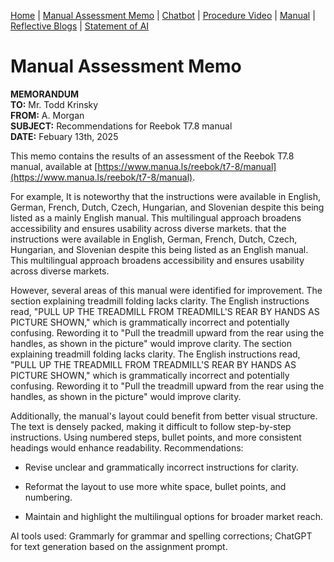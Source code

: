 [Home](index.md) | [Manual Assessment Memo](manual_assessment_memo.md) | [Chatbot](chatbot.md) | [Procedure Video](procedure_video.md) | [Manual](manual.md) | [Reflective Blogs](reflective_blogs.md) | [Statement of AI](AIstatement.md) 

# Manual Assessment Memo


**MEMORANDUM**<br>
**TO:** Mr. Todd Krinsky<br>
**FROM:** A. Morgan<br>
**SUBJECT:** Recommendations for Reebok T7.8 manual<br>
**DATE:** Febuary 13th, 2025<br>

This memo contains the results of an assessment of the Reebok T7.8 manual, available at [https://www.manua.ls/reebok/t7-8/manual](https://www.manua.ls/reebok/t7-8/manual).

For example, It is noteworthy that the instructions were available in English, German, French, Dutch, Czech, Hungarian, and Slovenian despite this being listed as a mainly English manual. This multilingual approach broadens accessibility and ensures usability across diverse markets. that the instructions were available in English, German, French, Dutch, Czech, Hungarian, and Slovenian despite this being listed as an English manual. This multilingual approach broadens accessibility and ensures usability across diverse markets.

However, several areas of this manual were identified for improvement. The section explaining treadmill folding lacks clarity. The English instructions read, "PULL UP THE TREADMILL FROM TREADMILL'S REAR BY HANDS AS PICTURE SHOWN," which is grammatically incorrect and potentially confusing. Rewording it to "Pull the treadmill upward from the rear using the handles, as shown in the picture" would improve clarity. The section explaining treadmill folding lacks clarity. The English instructions read, "PULL UP THE TREADMILL FROM TREADMILL'S REAR BY HANDS AS PICTURE SHOWN," which is grammatically incorrect and potentially confusing. Rewording it to "Pull the treadmill upward from the rear using the handles, as shown in the picture" would improve clarity.

Additionally, the manual's layout could benefit from better visual structure. The text is densely packed, making it difficult to follow step-by-step instructions. Using numbered steps, bullet points, and more consistent headings would enhance readability.
Recommendations:

- Revise unclear and grammatically incorrect instructions for clarity.

- Reformat the layout to use more white space, bullet points, and numbering.

- Maintain and highlight the multilingual options for broader market reach.

AI tools used: Grammarly for grammar and spelling corrections; ChatGPT for text generation based on the assignment prompt.
